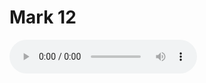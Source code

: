 # Mark 12

<audio controls>
  <source src="https://openbible.com/audio/hays/BSB_41_Mrk_012_H.mp3" type="audio/mp3" />
  <a href="https://openbible.com/audio/hays/BSB_41_Mrk_012_H.mp3" download="https://openbible.com/audio/hays/BSB_41_Mrk_012_H.mp3">Download MP3 audio</a>.
</audio>

<!--@include: @/bible/translations/bsb/41_mrk/verses/012.md-->